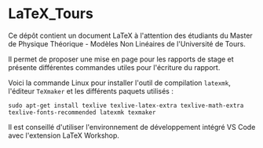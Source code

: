# LaTeX_Tours

Ce dépôt contient un document LaTeX à l'attention des étudiants du Master de Physique Théorique - Modèles Non Linéaires de l'Université de Tours.

Il permet de proposer une mise en page pour les rapports de stage et présente différentes commandes utiles pour l'écriture du rapport.

Voici la commande Linux pour installer l'outil de compilation `latexmk`, l'éditeur `TeXmaker` et les différents paquets utilisés :

```
sudo apt-get install texlive texlive-latex-extra texlive-math-extra texlive-fonts-recommended latexmk texmaker
```

Il est conseillé d'utiliser l'environnement de développement intégré VS Code avec l'extension LaTeX Workshop.